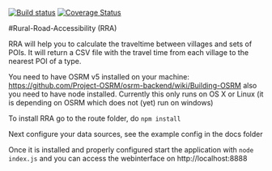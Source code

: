  
[![Build status](https://travis-ci.org/WorldBank-Transport/Rural-Road-Accessibility.svg?branch=master)](https://travis-ci.org/WorldBank-Transport/Rural-Road-Accessibility/)
[![Coverage Status](https://coveralls.io/repos/github/WorldBank-Transport/Rural-Road-Accessibility/badge.svg)](https://coveralls.io/github/WorldBank-Transport/Rural-Road-Accessibility)
 
#Rural-Road-Accessibility (RRA)

RRA will help you to calculate the traveltime between villages and sets of POIs. It will return a CSV file with the travel time from each village to the nearest POI of a type.

You need to have OSRM v5 installed on your machine: https://github.com/Project-OSRM/osrm-backend/wiki/Building-OSRM also you need to have node installed. Currently this only runs on OS X or Linux (it is depending on OSRM which does not (yet) run on windows)

To install RRA go to the route folder, do `npm install`

Next configure your data sources, see the example config in the docs folder

Once it is installed and properly configured start the application with `node index.js` and you can access the webinterface on http://localhost:8888
